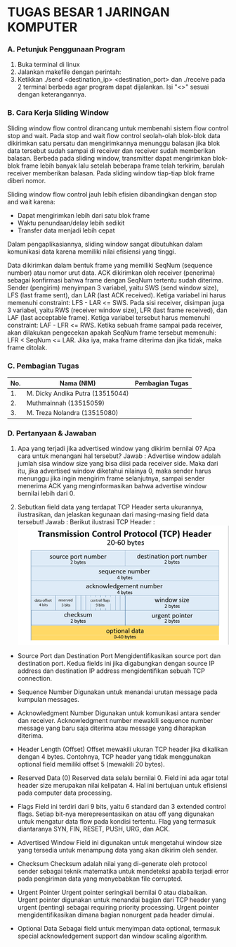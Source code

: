 # TUGAS BESAR 1 JARINGAN KOMPUTER

### A. Petunjuk Penggunaan Program
1) Buka terminal di linux
2) Jalankan makefile dengan perintah:
3) Ketikkan ./send <filename> <windowsize> <buffersize> <destination_ip> <destination_port> dan ./receive <filename> <windowsize> <buffersize> <port> pada 2 terminal berbeda agar program dapat dijalankan. Isi "<>" sesuai dengan keterangannya.

### B. Cara Kerja Sliding Window
Sliding window flow control dirancang untuk membenahi sistem flow control stop and wait. Pada stop and wait flow control seolah-olah blok-blok data dikirimkan satu persatu dan mengirimkannya menunggu balasan jika blok data tersebut sudah sampai di receiver dan receiver sudah memberikan balasan. Berbeda pada sliding window, transmitter dapat mengirimkan blok-blok frame lebih banyak lalu setelah beberapa frame telah terkirim, barulah receiver memberikan balasan. Pada sliding window tiap-tiap blok frame diberi nomor.

Sliding window flow control jauh lebih efisien dibandingkan dengan stop and wait karena:
- Dapat mengirimkan lebih dari satu blok frame
- Waktu penundaan/delay lebih sedikit
- Transfer data menjadi lebih cepat

Dalam pengaplikasiannya, sliding window sangat dibutuhkan dalam komunikasi data karena memiliki nilai efisiensi yang tinggi.

Data dikirimkan dalam bentuk frame yang memiliki SeqNum (sequence number) atau nomor urut data. ACK  dikirimkan oleh receiver (penerima) sebagai konfirmasi bahwa frame dengan SeqNum tertentu sudah diterima. Sender (pengirim) menyimpan 3 variabel, yaitu SWS (send window size), LFS (last frame sent), dan LAR (last ACK received). Ketiga variabel ini harus memenuhi constraint: LFS - LAR <= SWS. Pada sisi receiver, disimpan juga 3 variabel, yaitu RWS (receiver window size), LFR (last frame received), dan LAF (last acceptable frame). Ketiga variabel tersebut harus memenuhi constraint: LAF - LFR <= RWS. Ketika sebuah frame sampai pada receiver, akan dilakukan pengecekan apakah SeqNum frame tersebut memenuhi: LFR < SeqNum <= LAR. Jika iya, maka frame diterima dan jika tidak, maka frame ditolak.

### C. Pembagian Tugas
| No. | Nama (NIM) | Pembagian Tugas |
| --- | ---------- | --------------- |
| 1. | M. Dicky Andika Putra (13515044) |  |
| 2. | Muthmainnah (13515059) |  |
| 3. | M. Treza Nolandra (13515080) |  |

### D. Pertanyaan & Jawaban
1. Apa yang terjadi jika advertised window yang dikirim bernilai 0? Apa cara untuk menangani hal tersebut?
Jawab :
Advertise window adalah jumlah sisa window size yang bisa diisi pada receiver side. Maka dari itu, jika advertised window diketahui nilainya 0, maka sender harus menunggu jika ingin mengirim frame selanjutnya, sampai sender menerima ACK yang menginformasikan bahwa advertise window bernilai lebih dari 0.

2. Sebutkan field data yang terdapat TCP Header serta ukurannya, ilustrasikan, dan jelaskan kegunaan dari masing-masing field data tersebut!
Jawab :
Berikut ilustrasi TCP Header :
![](/tcp-header-56a1adc85f9b58b7d0c1a24f.png)


- Source Port dan Destination Port 
Mengidentifikasikan source port dan destination port. Kedua fields ini jika digabungkan dengan source IP address dan destination IP address mengidentifikan sebuah TCP connection.

- Sequence Number
Digunakan untuk menandai urutan message pada kumpulan messages. 

- Acknowledgment Number
Digunakan untuk komunikasi antara sender dan receiver. Acknowledgment number mewakili sequence number message yang baru saja diterima atau message yang diharapkan diterima.

- Header Length (Offset)
Offset mewakili ukuran TCP header jika dikalikan dengan 4 bytes. Contohnya, TCP header yang tidak menggunakan optional field memiliki offset 5 (mewakili 20 bytes).

- Reserved Data (0)
Reserved data selalu bernilai 0. Field ini ada agar total header size merupakan nilai kelipatan 4. Hal ini bertujuan untuk efisiensi pada computer data processing.

- Flags
Field ini terdiri dari 9 bits, yaitu 6 standard dan 3 extended control flags. Setiap bit-nya merepresentasikan on atau off yang digunakan untuk mengatur data flow pada kondisi tertentu. Flag yang termasuk diantaranya SYN, FIN, RESET, PUSH, URG, dan ACK. 

- Advertised Window
Field ini digunakan untuk mengetahui window size yang tersedia untuk menampung data yang akan dikirim oleh sender.

- Checksum
Checksum adalah nilai yang di-generate oleh protocol sender sebagai teknik matematika untuk mendeteksi apabila terjadi error pada pengiriman data yang menyebabkan file corrupted.

- Urgent Pointer
Urgent pointer seringkali bernilai 0 atau diabaikan. Urgent pointer digunakan untuk menandai bagian dari TCP header yang urgent (penting) sebagai requiring priority processing. Urgent pointer mengidentifikasikan dimana bagian nonurgent pada header dimulai.

- Optional Data
Sebagai field untuk menyimpan data optional, termasuk special acknowledgement support dan window scaling algorithm.
